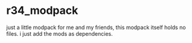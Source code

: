 # r34_modpack

just a little modpack for me and my friends, this modpack itself holds no files. i just add the mods as dependencies.
